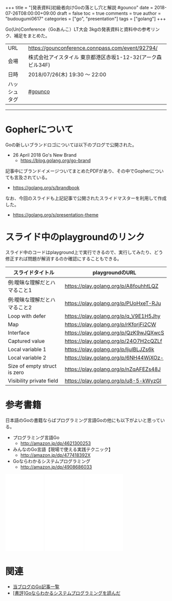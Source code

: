 +++
title = "[発表資料]初級者向けGoの落とし穴と解説 #gounco"
date = 2018-07-26T08:00:00+09:00
draft = false
toc = true
comments = true
author = "budougumi0617"
categories = ["go", "presentation"]
tags = ["golang"]
+++

Go(Un)Conference（Goあんこ）LT大会 3kgの発表資料と資料中の参考リンク、補足をまとめた。


<!--more-->

|||
|---|---|
|URL|https://gounconference.connpass.com/event/92794/|
|会場|株式会社アイスタイル 東京都港区赤坂1-12-32(アーク森ビル34F)|
|日時|2018/07/26(木) 19:30 〜 22:00|
|ハッシュタグ| [#gounco](https://twitter.com/hashtag/gounco)|


---

<script async class="speakerdeck-embed" data-id="3286d81766704757ac4e3ec18048752b" data-ratio="1.77777777777778" src="//speakerdeck.com/assets/embed.js"></script>

# Gopherについて
Goの新しいブランドロゴについては以下のブログで公開された。

- 26 April 2018 Go's New Brand
  - https://blog.golang.org/go-brand

記事中にブランドイメージついてまとめたPDFがあり、その中でGopherについても言及されている。

- https://golang.org/s/brandbook

なお、今回のスライドも上記記事で公開されたスライドマスターを利用して作成した。

- https://golang.org/s/presentation-theme

# スライド中のplaygroundのリンク

スライド中のコードはplayground上で実行できるので、実行してみたり、どう修正すれば問題が解消するのか確認にすることもできる。

|スライドタイトル| playgroundのURL|
|---|---|
|例:曖昧な理解だとハマること1|https://play.golang.org/p/A8fouhhtLQZ|
|例:曖昧な理解だとハマること2|https://play.golang.org/p/PUoHxeT-RJu|
|Loop with defer|https://play.golang.org/p/q_V9E1H5Jhy|
|Map|https://play.golang.org/p/rKforjFi2CW|
|Interface|https://play.golang.org/p/QzK9wJQXwcS|
|Captured value|https://play.golang.org/p/24O7H2cQZLf|
|Local variable 1|https://play.golang.org/p/ljulBLJZs6k|
|Local variable 2|https://play.golang.org/p/6NH44WjXOz-|
|Size of empty struct is zero|https://play.golang.org/p/nZqAFEZs48J|
|Visibility private field|https://play.golang.org/p/u8-5-kWyzGI|

# 参考書籍
日本語のGoの書籍ならばプログラミング言語Goの他にも以下がよいと思っている。

- プログラミング言語Go
  - http://amazon.jp/dp/4621300253
- みんなのGo言語【現場で使える実践テクニック】
  - http://amazon.jp/dp/477418392X
- Goならわかるシステムプログラミング
  - http://amazon.jp/dp/4908686033

<iframe style="width:120px;height:240px;" marginwidth="0" marginheight="0" scrolling="no" frameborder="0" src="//rcm-fe.amazon-adsystem.com/e/cm?lt1=_blank&bc1=000000&IS2=1&bg1=FFFFFF&fc1=000000&lc1=0000FF&t=github.io-22&o=9&p=8&l=as4&m=amazon&f=ifr&ref=as_ss_li_til&asins=4621300253&linkId=60c659a7abb2c7dda3a8bda5b132808f"></iframe>
<iframe style="width:120px;height:240px;" marginwidth="0" marginheight="0" scrolling="no" frameborder="0" src="//rcm-fe.amazon-adsystem.com/e/cm?lt1=_blank&bc1=000000&IS2=1&bg1=FFFFFF&fc1=000000&lc1=0000FF&t=github.io-22&o=9&p=8&l=as4&m=amazon&f=ifr&ref=as_ss_li_til&asins=B01LMS7B1O&linkId=ba2078cb70074d6995f4778e3da04293"></iframe>
<iframe style="width:120px;height:240px;" marginwidth="0" marginheight="0" scrolling="no" frameborder="0" src="//rcm-fe.amazon-adsystem.com/e/cm?lt1=_blank&bc1=000000&IS2=1&bg1=FFFFFF&fc1=000000&lc1=0000FF&t=github.io-22&o=9&p=8&l=as4&m=amazon&f=ifr&ref=as_ss_li_til&asins=4908686033&linkId=ca1623768c07f1a972fcf9c6e0acd040"></iframe>

# 関連
- [当ブログのGo記事一覧](/categories/go/)
- [[書評]Goならわかるシステムプログラミングを読んだ](/2018/02/26/review-go-system-programming)

